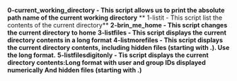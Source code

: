 **0-current_working_directory - This script allows us to print the absolute path name of the current working directory**
** 1-listit - This script list the contents of the current directory**
**2-brin_me_home - This script changes the current directory to home**
**3-listfiles - This script displays the current directory contents in a long format**
**4-listmorefiles - This script displays the current directory contents, including hidden files (starting with .). Use the long format.**
**5-listfilesdigitonly - Tis script displays the current directory contents:Long format
with user and group IDs displayed numerically
And hidden files (starting with .)**
